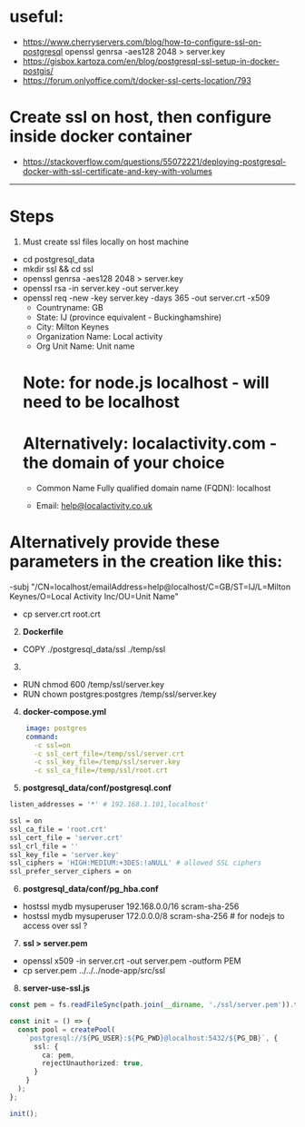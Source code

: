 # useful: 
- https://www.cherryservers.com/blog/how-to-configure-ssl-on-postgresql
openssl genrsa -aes128 2048 > server.key
- https://gisbox.kartoza.com/en/blog/postgresql-ssl-setup-in-docker-postgis/
- https://forum.onlyoffice.com/t/docker-ssl-certs-location/793
# Create ssl on host, then configure inside docker container
- https://stackoverflow.com/questions/55072221/deploying-postgresql-docker-with-ssl-certificate-and-key-with-volumes
----------------------------------------

# Steps
1. Must create ssl files locally on host machine
- cd postgresql_data
- mkdir ssl && cd ssl
- openssl genrsa -aes128 2048 > server.key 
- openssl rsa -in server.key -out server.key
- openssl req -new -key server.key -days 365 -out server.crt -x509 
  - Countryname: GB
  - State: IJ (province equivalent - Buckinghamshire)
  - City: Milton Keynes
  - Organization Name: Local activity
  - Org Unit Name: Unit name
  # Note: for node.js localhost - will need to be localhost
  # Alternatively: localactivity.com - the domain of your choice
  - Common Name Fully qualified domain name (FQDN): localhost 

  - Email: help@localactivity.co.uk

# Alternatively provide these parameters in the creation like this: 
-subj "/CN=localhost\/emailAddress=help@localhost/C=GB/ST=IJ/L=Milton Keynes/O=Local Activity Inc/OU=Unit Name"

- cp server.crt root.crt

2. **Dockerfile**
- COPY ./postgresql_data/ssl ./temp/ssl
3. 
- RUN chmod 600 /temp/ssl/server.key
- RUN chown postgres:postgres /temp/ssl/server.key

4. **docker-compose.yml**
```yaml
    image: postgres
    command:
      -c ssl=on 
      -c ssl_cert_file=/temp/ssl/server.crt
      -c ssl_key_file=/temp/ssl/server.key
      -c ssl_ca_file=/temp/ssl/root.crt
```
5. **postgresql_data/conf/postgresql.conf**
```sh
listen_addresses = '*' # 192.168.1.101,localhost'

ssl = on
ssl_ca_file = 'root.crt'
ssl_cert_file = 'server.crt'
ssl_crl_file = ''
ssl_key_file = 'server.key'
ssl_ciphers = 'HIGH:MEDIUM:+3DES:!aNULL' # allowed SSL ciphers
ssl_prefer_server_ciphers = on
```

6. **postgresql_data/conf/pg_hba.conf**
- hostssl	 mydb             mysuperuser      192.168.0.0/16         scram-sha-256
- hostssl	 mydb             mysuperuser      172.0.0.0/8            scram-sha-256 # for nodejs to access over ssl ?

7. **ssl > server.pem**
- openssl x509 -in server.crt -out server.pem -outform PEM
- cp server.pem ../../../node-app/src/ssl

8. **server-use-ssl.js**
```ts
const pem = fs.readFileSync(path.join(__dirname, './ssl/server.pem')).toString();

const init = () => {
  const pool = createPool(
    `postgresql://${PG_USER}:${PG_PWD}@localhost:5432/${PG_DB}`, {
      ssl: {
        ca: pem,
        rejectUnauthorized: true,
      }
    }
  );
};

init();
```

